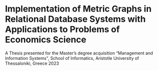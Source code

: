 # Implementation of Metric Graphs in Relational Database Systems with Applications to Problems of Economics Science
A Thesis presented for the Master’s degree acquisition “Management and Information Systems”, School of Informatics, Aristotle University of Thessaloniki, Greece 2023
